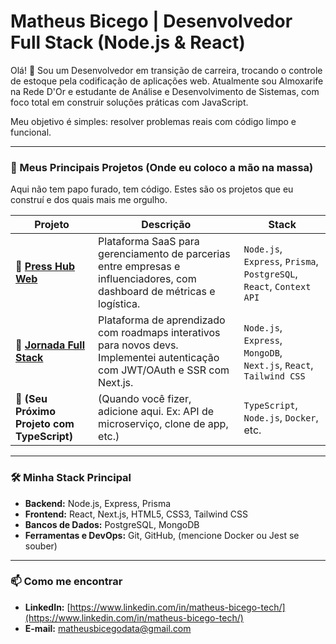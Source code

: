 # Matheus Bicego | Desenvolvedor Full Stack (Node.js & React)

Olá! 👋 Sou um Desenvolvedor em transição de carreira, trocando o controle de estoque pela codificação de aplicações web. Atualmente sou Almoxarife na Rede D'Or e estudante de Análise e Desenvolvimento de Sistemas, com foco total em construir soluções práticas com JavaScript.

Meu objetivo é simples: resolver problemas reais com código limpo e funcional.

---

### 🚀 Meus Principais Projetos (Onde eu coloco a mão na massa)

Aqui não tem papo furado, tem código. Estes são os projetos que eu construí e dos quais mais me orgulho.

| Projeto | Descrição | Stack |
|---|---|---|
| 🔗 **[Press Hub Web](https://github.com/Themeuz/Press-Hub-Web)** | Plataforma SaaS para gerenciamento de parcerias entre empresas e influenciadores, com dashboard de métricas e logística. | `Node.js`, `Express`, `Prisma`, `PostgreSQL`, `React`, `Context API` |
| 🔗 **[Jornada Full Stack](https://github.com/Themeuz/jornada-fullstack)** | Plataforma de aprendizado com roadmaps interativos para novos devs. Implementei autenticação com JWT/OAuth e SSR com Next.js. | `Node.js`, `Express`, `MongoDB`, `Next.js`, `React`, `Tailwind CSS` |
| 🔗 **(Seu Próximo Projeto com TypeScript)** | (Quando você fizer, adicione aqui. Ex: API de microserviço, clone de app, etc.) | `TypeScript`, `Node.js`, `Docker`, etc. |

---

### 🛠️ Minha Stack Principal

* **Backend:** Node.js, Express, Prisma
* **Frontend:** React, Next.js, HTML5, CSS3, Tailwind CSS
* **Bancos de Dados:** PostgreSQL, MongoDB
* **Ferramentas e DevOps:** Git, GitHub, (mencione Docker ou Jest se souber)

---

### 📫 Como me encontrar

* **LinkedIn:** [https://www.linkedin.com/in/matheus-bicego-tech/](https://www.linkedin.com/in/matheus-bicego-tech/)
* **E-mail:** matheusbicegodata@gmail.com
